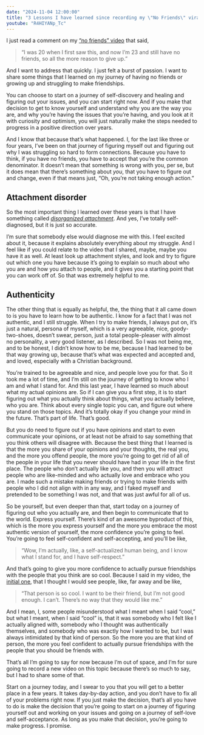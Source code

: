 ```yaml
---
date: "2024-11-04 12:00:00"
title: "3 Lessons I have learned since recording my \"No Friends\" viral video"
youtube: "R4HIYANp_Tc"
---
```


I just read a comment on my [“no friends” video](*<?=$rbase?>*/2019-08-12-21-years-old-i-have-no-friends) that said,
> “I was 20 when I first saw this, and now I’m 23 and still have no friends, so all the more reason to give up.”

And I want to address that quickly. I just felt a burst of passion. I want to share some things that I learned on my journey of having no friends or growing up and struggling to make friendships.

You can choose to start on a journey of self-discovery and healing and figuring out your issues, and you can start right now. And if you make that decision to get to know yourself and understand why you are the way you are, and why you’re having the issues that you’re having, and you look at it with curiosity and optimism, you will just naturally make the steps needed to progress in a positive direction over years.

And I know that because that’s what happened. I, for the last like three or four years, I’ve been on that journey of figuring myself out and figuring out why I was struggling so hard to form connections. Because you have to think, if you have no friends, you have to accept that you’re the common denominator. It doesn’t mean that something is wrong with you, per se, but it does mean that there’s something about _you_, that you have to figure out and change, even if that means just, “Oh, you’re not taking enough action.”


## Attachment disorder

So the most important thing I learned over these years is that I have something called [_disorganized attachment_](https://en.wikipedia.org/wiki/Attachment_disorder). And yes, I’ve totally self-diagnosed, but it is just so accurate.

I’m sure that somebody else would diagnose me with this. I feel excited about it, because it explains absolutely everything about my struggle. And I feel like if you could relate to the video that I shared, maybe, maybe you have it as well. At least look up attachment styles, and look and try to figure out which one you have because it’s going to explain so much about who you are and how you attach to people, and it gives you a starting point that you can work off of. So that was extremely helpful to me.


## Authenticity

The other thing that is equally as helpful, the, the thing that it all came down to is you have to learn how to be authentic. I know for a fact that I was not authentic, and I still struggle. When I try to make friends, I always put on, it’s just a natural, persona of myself, which is a very agreeable, nice, goody-two-shoes, doesn’t swear,  person, just a total people-pleaser with almost no personality, a very good listener, as I described. So I was not being me, and to be honest, I didn’t know how to be me, because I had learned to be that way growing up, because that’s what was expected and accepted and, and loved, especially with a Christian background.

You’re trained to be agreeable and nice, and people love you for that. So it took me a lot of time, and I’m still on the journey of getting to know who I am and what I stand for. And this last year, I have learned so much about what my actual opinions are. So if I can give you a first step, it is to start figuring out what you actually think about things, what you actually believe, who you are. Think about every single topic you can, and figure out where you stand on those topics. And it’s totally okay if you change your mind in the future. That’s part of life. That’s good.

But you do need to figure out if you have opinions and start to even communicate your opinions, or at least not be afraid to say something that you think others will disagree with. Because the best thing that I learned is that the more you share of your opinions and your thoughts, the real you, and the more you offend people, the more you’re going to get rid of all of the people in your life that you never should have had in your life in the first place. The people who don’t actually like you, and then you will attract people who are like-minded and who actually love and embrace who you are. I made such a mistake making friends or trying to make friends with people who I did not align with in any way, and I faked myself and pretended to be something I was not, and that was just awful for all of us.

So be yourself, but even deeper than that, start today on a journey of figuring out who you actually are, and then begin to communicate that to the world. Express yourself. There’s kind of an awesome byproduct of this, which is the more you express yourself and the more you embrace the most authentic version of yourself, the more confidence you’re going to feel. You’re going to feel self-confident and self-accepting, and you’ll be like,
> “Wow, I’m actually, like, a self-actualized human being, and I know what I stand for, and I have self-respect.”

And that’s going to give you more confidence to actually pursue friendships with the people that you think are so cool. Because I said in my video, the [initial one](*<?=$rbase?>*/2019-08-12-21-years-old-i-have-no-friends), that I thought I would see people, like, far away and be like,
> “That person is so cool. I want to be their friend, but I’m not good enough. I can’t. There’s no way that they would like me.”

And I mean, I, some people misunderstood what I meant when I said “cool,” but what I meant, when I said “cool” is, that it was somebody who I felt like I actually aligned with, somebody who I thought was authentically themselves, and somebody who was exactly how I wanted to be, but I was always intimidated by that kind of person. So the more you are that kind of person, the more you feel confident to actually pursue friendships with the people that you should be friends with.

That’s all I’m going to say for now because I’m out of space, and I’m for sure going to record a new video on this topic because there’s so much to say, but I had to share some of that.

Start on a journey today, and I swear to you that you will get to a better place in a few years. It takes day-by-day action, and you don’t have to fix all of your problems right now. If you just make the decision, that’s all you have to do is make the decision that you’re going to start on a journey of figuring yourself out and working on your issues and going on a journey of self-love and self-acceptance. As long as you make that decision, you’re going to make progress. I promise.

